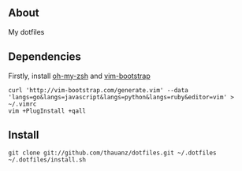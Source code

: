 ## About
My dotfiles

## Dependencies

Firstly, install [oh-my-zsh](http://ohmyz.sh/) and [vim-bootstrap](http://vim-bootstrap.com)

```
curl 'http://vim-bootstrap.com/generate.vim' --data 'langs=go&langs=javascript&langs=python&langs=ruby&editor=vim' > ~/.vimrc
vim +PlugInstall +qall
```

## Install

```
git clone git://github.com/thauanz/dotfiles.git ~/.dotfiles
~/.dotfiles/install.sh
```

